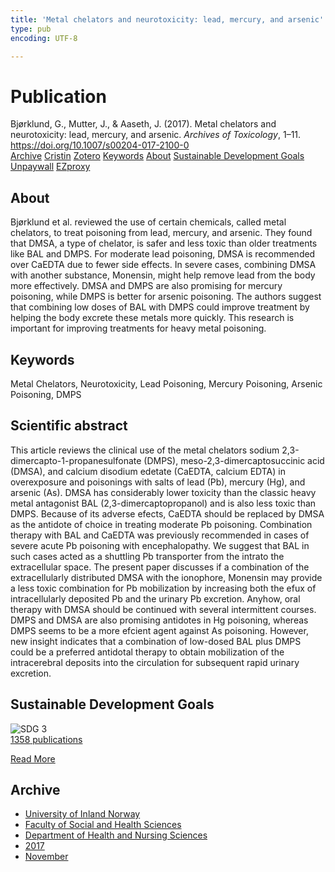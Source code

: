 ```yaml
---
title: 'Metal chelators and neurotoxicity: lead, mercury, and arsenic'
type: pub
encoding: UTF-8

---
```

<h1>Publication</h1>
<article id="csl-bib-container-9CI68TFZ" class="csl-bib-container">
  <div class="csl-bib-body"> <div class="csl-entry">Bjørklund, G., Mutter, J., &#38; Aaseth, J. (2017). Metal chelators and neurotoxicity: lead, mercury, and arsenic. <i>Archives of Toxicology</i>, 1–11. <a href="https://doi.org/10.1007/s00204-017-2100-0">https://doi.org/10.1007/s00204-017-2100-0</a></div> </div>
  <div class="csl-bib-buttons">
    <a href="#taxonomy-article-9CI68TFZ" alt="archive" class="csl-bib-button">Archive</a>
    <a href="https://app.cristin.no/results/show.jsf?id=1516562" alt="Cristin" class="csl-bib-button">Cristin</a>
    <a href="http://zotero.org/groups/5881554/items/9CI68TFZ" alt="Zotero" class="csl-bib-button">Zotero</a>
    <a href="#keywords-article-9CI68TFZ" alt="keywords" class="csl-bib-button">Keywords</a>
    <a href="#about-article-9CI68TFZ" alt="about_pub" class="csl-bib-button">About</a>
    <a href="#sdg-article-9CI68TFZ" alt="sdg" class="csl-bib-button">Sustainable Development Goals</a>
    <a href="https://doi.org/10.1007/s00204-017-2100-0" alt="Unpaywall" class="csl-bib-button">Unpaywall</a>
    <a href="https://doi.org/10.1007/s00204-017-2100-0" alt="EZproxy" class="csl-bib-button">EZproxy</a>
  </div>
  <div id="csl-bib-meta-container-9CI68TFZ"></div>
</article>
<div id="csl-bib-meta-9CI68TFZ" class="csl-bib-meta">
  <article id="about-article-9CI68TFZ" class="about_pub-article">
    <h1>About</h1>
    Bjørklund et al. reviewed the use of certain chemicals, called metal chelators, to treat poisoning from lead, mercury, and arsenic. They found that DMSA, a type of chelator, is safer and less toxic than older treatments like BAL and DMPS. For moderate lead poisoning, DMSA is recommended over CaEDTA due to fewer side effects. In severe cases, combining DMSA with another substance, Monensin, might help remove lead from the body more effectively. DMSA and DMPS are also promising for mercury poisoning, while DMPS is better for arsenic poisoning. The authors suggest that combining low doses of BAL with DMPS could improve treatment by helping the body excrete these metals more quickly. This research is important for improving treatments for heavy metal poisoning.
  </article>
  <article id="keywords-article-9CI68TFZ" class="keywords-article">
    <h1>Keywords</h1>
    Metal Chelators, Neurotoxicity, Lead Poisoning, Mercury Poisoning, Arsenic Poisoning, DMPS
  </article>
  <article id="abstract-article-9CI68TFZ" class="abstract-article">
    <h1>Scientific abstract</h1>
    This article reviews the clinical use of the 
metal chelators sodium 2,3-dimercapto-1-propanesulfonate 
(DMPS), meso-2,3-dimercaptosuccinic acid (DMSA), 
and calcium disodium edetate (CaEDTA, calcium EDTA) 
in overexposure and poisonings with salts of lead (Pb), 
mercury (Hg), and arsenic (As). DMSA has considerably 
lower toxicity than the classic heavy metal antagonist BAL 
(2,3-dimercaptopropanol) and is also less toxic than DMPS. 
Because of its adverse efects, CaEDTA should be replaced 
by DMSA as the antidote of choice in treating moderate Pb 
poisoning. Combination therapy with BAL and CaEDTA 
was previously recommended in cases of severe acute Pb 
poisoning with encephalopathy. We suggest that BAL in 
such cases acted as a shuttling Pb transporter from the intrato 
the extracellular space. The present paper discusses if a 
combination of the extracellularly distributed DMSA with 
the ionophore, Monensin may provide a less toxic combination 
for Pb mobilization by increasing both the efux of 
intracellularly deposited Pb and the urinary Pb excretion. 
Anyhow, oral therapy with DMSA should be continued with 
several intermittent courses. DMPS and DMSA are also 
promising antidotes in Hg poisoning, whereas DMPS seems 
to be a more efcient agent against As poisoning. However, 
new insight indicates that a combination of low-dosed BAL  
plus DMPS could be a preferred antidotal therapy to obtain 
mobilization of the intracerebral deposits into the circulation for subsequent rapid urinary excretion.
  </article>
  <article id="sdg-article-9CI68TFZ" class="sdg-article">
    <h1>Sustainable Development Goals</h1>
    <div class="sdg-container"><div id="sdg3" class="sdg">
        <img src="{{< params subfolder >}}images/sdg/sdg03_en.png" class="image" alt="SDG 3">
        <div class="sdg-overlay">
          <a href="/en/archive/?key=?sdg=3#archive" class="sdg-publication-count"><span>1358</span> publications</a>
          <p><a href="https://sdgs.un.org/goals/goal3" class="sdg-read-more">Read More</a></p>
        </div>
      </div></div>
  </article>
  <article id="taxonomy-article-9CI68TFZ" class="taxonomy-article">
    <h1>Archive</h1>
    <ul>
      <li>
        <a href="/en/archive/?key=3DCRN523">University of Inland Norway</a>
      </li>
      <li>
        <a href="/en/archive/?key=IDKFS3MX">Faculty of Social and Health Sciences</a>
      </li>
      <li>
        <a href="/en/archive/?key=GTV4ECMZ">Department of Health and Nursing Sciences</a>
      </li>
      <li>
        <a href="/en/archive/?key=QV2QKSDS">2017</a>
      </li>
      <li>
        <a href="/en/archive/?key=76Z26YNP">November</a>
      </li>
    </ul>
  </article>
</div>
